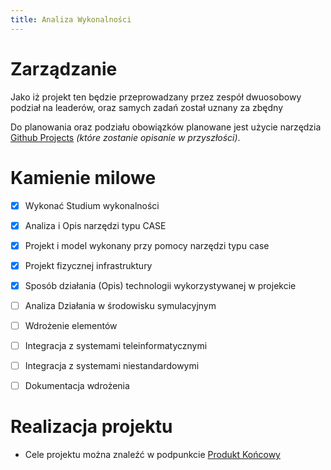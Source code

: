 ```yaml
---
title: Analiza Wykonalności
---
```

# Zarządzanie
Jako iż projekt ten będzie przeprowadzany przez zespół dwuosobowy podział na leaderów, oraz samych zadań został uznany za zbędny

Do planowania oraz podziału obowiązków planowane jest użycie narzędzia [Github Projects](https://docs.github.com/en/issues/planning-and-tracking-with-projects/learning-about-projects/about-projects) *(które zostanie opisanie w przyszłości)*.

# Kamienie milowe
- [X] Wykonać Studium wykonalności
- [X] Analiza i Opis narzędzi typu CASE
- [X] Projekt i model wykonany przy pomocy narzędzi typu case
- [X] Projekt fizycznej infrastruktury
- [X] Sposób działania (Opis) technologii wykorzystywanej w projekcie
- [ ] Analiza Działania w środowisku symulacyjnym
- [ ] Wdrożenie elementów
- [ ] Integracja z systemami teleinformatycznymi
- [ ] Integracja z systemami niestandardowymi
- [ ] Dokumentacja wdrożenia


# Realizacja projektu

- Cele projektu można znaleźć w podpunkcie [Produkt Końcowy](projekt-uslug/produkt-koncowy.md)


